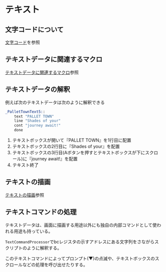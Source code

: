 # テキスト

## 文字コードについて

[文字コード](charcode.md)を参照

## テキストデータに関連するマクロ

[テキストデータに関連するマクロ](./macro.md)参照

## テキストデータの解釈

 例えば次のテキストデータは次のように解釈できる

```asm
_PalletTownText5::
	text "PALLET TOWN"	
	line "Shades of your"
	cont "journey await!"
	done
```

1. テキストボックスが開いて『PALLET TOWN』を1行目に配置
2. テキストボックスの2行目に『Shades of your』を配置
3. テキストボックスの3行目(Aボタンを押すとテキストボックスが下にスクロール)に『journey await!』を配置
4. テキスト終了

## テキストの描画

[テキストの描画](./text_render.md)参照

## テキストコマンドの処理

テキストデータは、画面に描画する用途以外にも独自の内部コマンドとして使われる用途も持っている。

`TextCommandProcessor`でbcレジスタの示すアドレスにある文字列をさながらスクリプトのように解釈する。

このテキストコマンドによってプロンプト(▼)の点滅や、テキストボックスのスクロールなどの処理を呼び出せたりする。

